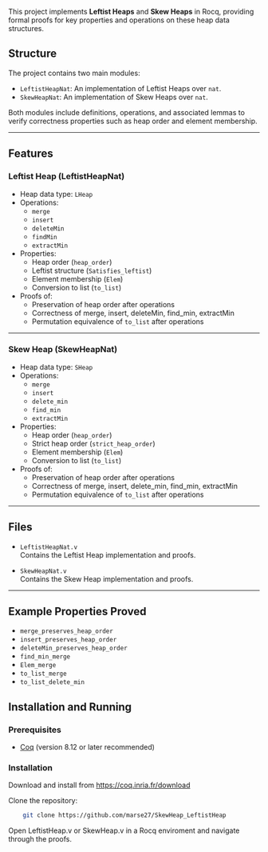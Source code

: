 This project implements **Leftist Heaps** and **Skew Heaps** in Rocq, providing formal proofs for key properties and operations on these heap data structures.

## Structure

The project contains two main modules:

- `LeftistHeapNat`: An implementation of Leftist Heaps over `nat`.
- `SkewHeapNat`: An implementation of Skew Heaps over `nat`.

Both modules include definitions, operations, and associated lemmas to verify correctness properties such as heap order and element membership.

---

## Features

### Leftist Heap (LeftistHeapNat)

- Heap data type: `LHeap`
- Operations:
  - `merge`
  - `insert`
  - `deleteMin`
  - `findMin`
  - `extractMin`
- Properties:
  - Heap order (`heap_order`)
  - Leftist structure (`Satisfies_leftist`)
  - Element membership (`Elem`)
  - Conversion to list (`to_list`)
- Proofs of:
  - Preservation of heap order after operations
  - Correctness of merge, insert, deleteMin, find_min, extractMin
  - Permutation equivalence of `to_list` after operations

---

### Skew Heap (SkewHeapNat)

- Heap data type: `SHeap`
- Operations:
  - `merge`
  - `insert`
  - `delete_min`
  - `find_min`
  - `extractMin`
- Properties:
  - Heap order (`heap_order`)
  - Strict heap order (`strict_heap_order`)
  - Element membership (`Elem`)
  - Conversion to list (`to_list`)
- Proofs of:
  - Preservation of heap order after operations
  - Correctness of merge, insert, delete_min, find_min, extractMin
  - Permutation equivalence of `to_list` after operations

---

## Files

- `LeftistHeapNat.v`  
  Contains the Leftist Heap implementation and proofs.
  
- `SkewHeapNat.v`  
  Contains the Skew Heap implementation and proofs.

---

## Example Properties Proved

- `merge_preserves_heap_order`  
- `insert_preserves_heap_order`  
- `deleteMin_preserves_heap_order`  
- `find_min_merge`  
- `Elem_merge`  
- `to_list_merge`  
- `to_list_delete_min`


## Installation and Running

### Prerequisites

- [Coq](https://coq.inria.fr/) (version 8.12 or later recommended)

### Installation

Download and install from https://coq.inria.fr/download

Clone the repository: 
``` bash
    git clone https://github.com/marse27/SkewHeap_LeftistHeap
```

Open LeftistHeap.v or SkewHeap.v in a Rocq enviroment and navigate through the proofs.
